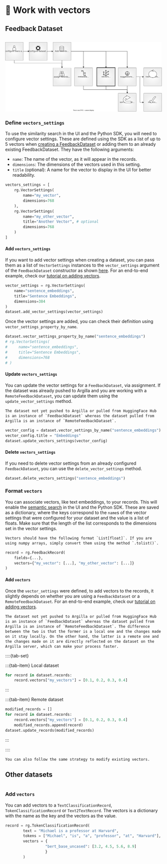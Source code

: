 # 🎫 Work with vectors

## Feedback Dataset

```{include} /_common/feedback_dataset.md
```

![workflow](../_static/tutorials/end2end/base/workflow_vectors.svg)


### Define `vectors_settings`

To use the similarity search in the UI and the Python SDK, you will need to configure vector settings. These are defined using the SDK as a list of up to 5 vectors when [creating a FeedbackDataset](/practical_guides/create_dataset) or adding them to an already existing FeedbackDataset. They have the following arguments:

- `name`: The name of the vector, as it will appear in the records.
- `dimensions`: The dimensions of the vectors used in this setting.
- `title` (optional): A name for the vector to display in the UI for better readability.

```python
vectors_settings = [
    rg.VectorSettings(
        name="my_vector",
        dimensions=768
    ),
    rg.VectorSettings(
        name="my_other_vector",
        title="Another Vector", # optional
        dimensions=768
    )
]
```

#### Add `vectors_settings`

If you want to add vector settings when creating a dataset, you can pass them as a list of `VectorSettings` instances to the `vector_settings` argument of the `FeedbackDataset` constructor as shown [here](/practical_guides/create_dataset.md#create-the-dataset).
For an end-to-end example, check our [tutorial on adding vectors](/tutorials_and_integrations/tutorials/feedback/end2end_examples/add-vectors-004.ipynb).

```python
vector_settings = rg.VectorSettings(
    name="sentence_embeddings",
    title="Sentence Embeddings",
    dimensions=384
)
dataset.add_vector_settings(vector_settings)
```

Once the vector settings are added, you can check their definition using `vector_settings_property_by_name`.

```python
dataset.vector_settings_property_by_name("sentence_embeddings")
# rg.VectorSettings(
#     name="sentence_embeddings",
#     title="Sentence Embeddings",
#     dimensions=768
# )
```

#### Update `vectors_settings`

You can update the vector settings for a `FeedbackDataset`, via assignment. If the dataset was already pushed to Argilla and you are working with a `RemoteFeedbackDataset`, you can update them using the `update_vector_settings` method.

```{note}
The dataset not yet pushed to Argilla or pulled from HuggingFace Hub is an instance of `FeedbackDataset` whereas the dataset pulled from Argilla is an instance of `RemoteFeedbackDataset`.
```

```python
vector_config = dataset.vector_settings_by_name("sentence_embeddings")
vector_config.title = "Embeddings"
dataset.update_vectors_settings(vector_config)
```

#### Delete `vectors_settings`

If you need to delete vector settings from an already configured `FeedbackDataset`, you can use the `delete_vector_settings` method.

```python
dataset.delete_vectors_settings("sentence_embeddings")
```

### Format `vectors`
You can associate vectors, like text embeddings, to your records. This will enable the [semantic search](filter_dataset.md#semantic-search) in the UI and the Python SDK. These are saved as a dictionary, where the keys correspond to the `name`s of the vector settings that were configured for your dataset and the value is a list of floats. Make sure that the length of the list corresponds to the dimensions set in the vector settings.

```{hint}
Vectors should have the following format `List[float]`. If you are using numpy arrays, simply convert them using the method `.tolist()`.
```

```python
record = rg.FeedbackRecord(
    fields={...},
    vectors={"my_vector": [...], "my_other_vector": [...]}
)
```

#### Add `vectors`

Once the `vector_settings` were defined, to add vectors to the records, it slightly depends on whether you are using a `FeedbackDataset` or a `RemoteFeedbackDataset`. For an end-to-end example, check our [tutorial on adding vectors](/tutorials_and_integrations/tutorials/feedback/end2end_examples/add-vectors-004.ipynb).

```{note}
The dataset not yet pushed to Argilla or pulled from HuggingFace Hub is an instance of `FeedbackDataset` whereas the dataset pulled from Argilla is an instance of `RemoteFeedbackDataset`. The difference between the two is that the former is a local one and the changes made on it stay locally. On the other hand, the latter is a remote one and the changes made on it are directly reflected on the dataset on the Argilla server, which can make your process faster.
```

::::{tab-set}

:::{tab-item} Local dataset
```python
for record in dataset.records:
    record.vectors["my_vectors"] = [0.1, 0.2, 0.3, 0.4]
```
:::

:::{tab-item} Remote dataset
```python
modified_records = []
for record in dataset.records:
    record.vectors["my_vectors"] = [0.1, 0.2, 0.3, 0.4]
    modified_records.append(record)
dataset.update_records(modified_records)
```
:::

::::

```{note}
You can also follow the same strategy to modify existing vectors.
```


## Other datasets

```{include} /_common/other_datasets.md
```

### Add `vectors`

You can add vectors to a `TextClassificationRecord`, `TokenClassificationRecord` or `Text2TextRecord`. The vectors is a dictionary with the name as the key and the vectors as the value.

```python
record = rg.TokenClassificationRecord(
        text = "Michael is a professor at Harvard",
        tokens = ["Michael", "is", "a", "professor", "at", "Harvard"],
        vectors = {
                  "bert_base_uncased": [3.2, 4.5, 5.6, 8.9]
                  }
        )

```